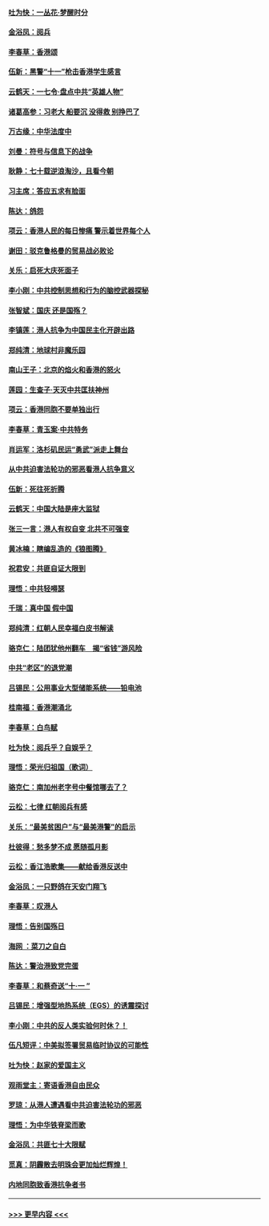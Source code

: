 #### [吐为快：一丛花‧梦醒时分](../pages/nsc993/n11567491.md?t=10041622) 
#### [金浴凤：阅兵](../pages/nsc993/n11567454.md?t=10041622) 
#### [李春草：香港颂](../pages/nsc993/n11567444.md?t=10041622) 
#### [伍新：黑警“十一”枪击香港学生感言](../pages/nsc993/n11567426.md?t=10041622) 
#### [云鹤天：一七令‧盘点中共“英雄人物”](../pages/nsc993/n11567091.md?t=10041622) 
#### [诸葛高参：习老大 船要沉 没得救 别挣巴了](../pages/nsc993/n11566976.md?t=10041622) 
#### [万古缘：中华法度中](../pages/nsc993/n11566726.md?t=10041622) 
#### [刘曼：符号与信息下的战争](../pages/nsc993/n11564655.md?t=10041622) 
#### [耿静：七十载逆浪淘沙，且看今朝](../pages/nsc993/n11564520.md?t=10041622) 
#### [习主席：答应五求有脸面](../pages/nsc993/n11563953.md?t=10041622) 
#### [陈达：鸽怨](../pages/nsc993/n11561879.md?t=10041622) 
#### [项云：香港人民的每日惨痛  警示着世界每个人](../pages/nsc993/n11559273.md?t=10041622) 
#### [谢田：驳克鲁格曼的贸易战必败论](../pages/nsc993/n11555840.md?t=10041622) 
#### [关乐：启死大庆死面子](../pages/nsc993/n11556823.md?t=10041622) 
#### [李小刚：中共控制思想和行为的脑控武器探秘](../pages/nsc993/n11556776.md?t=10041622) 
#### [张智斌：国庆  还是国殇？](../pages/nsc993/n11556617.md?t=10041622) 
#### [李镇莲：港人抗争为中国民主化开辟出路](../pages/nsc993/n11556570.md?t=10041622) 
#### [郑纯清：地球村非魔乐园](../pages/nsc993/n11555415.md?t=10041622) 
#### [南山王子：北京的焰火和香港的怒火](../pages/nsc993/n11555318.md?t=10041622) 
#### [莲园：生查子·天灭中共匡扶神州](../pages/nsc993/n11555302.md?t=10041622) 
#### [项云：香港同胞不要单独出行](../pages/nsc993/n11555276.md?t=10041622) 
#### [李春草：青玉案‧中共特务](../pages/nsc993/n11552356.md?t=10041622) 
#### [肖运军：洛杉矶民运“勇武”派走上舞台](../pages/nsc993/n11551595.md?t=10041622) 
#### [从中共迫害法轮功的邪恶看港人抗争意义](../pages/nsc993/n11540858.md?t=10041622) 
#### [伍新：死往死折腾](../pages/nsc993/n11550174.md?t=10041622) 
#### [云鹤天：中国大陆是座大监狱](../pages/nsc993/n11550155.md?t=10041622) 
#### [张三一言：港人有权自变 北共不可强变](../pages/nsc993/n11550132.md?t=10041622) 
#### [黄冰楠：瞎编乱造的《狼图腾》](../pages/nsc993/n11550082.md?t=10041622) 
#### [祝君安：共匪自证大限到](../pages/nsc993/n11550041.md?t=10041622) 
#### [理悟：中共轻嘚瑟](../pages/nsc993/n11547978.md?t=10041622) 
#### [千瑞：真中国 假中国](../pages/nsc993/n11547865.md?t=10041622) 
#### [郑纯清：红朝人民幸福白皮书解读](../pages/nsc993/n11547499.md?t=10041622) 
#### [骆克仁：陆团犹他州翻车　揭“省钱”游风险](../pages/nsc993/n11546977.md?t=10041622) 
#### [中共“老区”的退党潮](../pages/nsc993/n11545995.md?t=10041622) 
#### [吕锡民：公用事业大型储能系统——铅电池](../pages/nsc993/n11545701.md?t=10041622) 
#### [桂南福：香港潮涌北](../pages/nsc993/n11545682.md?t=10041622) 
#### [李春草：白鸟赋](../pages/nsc993/n11545663.md?t=10041622) 
#### [吐为快：阅兵乎？自娱乎？](../pages/nsc993/n11545625.md?t=10041622) 
#### [理悟：荣光归祖国（歌词）](../pages/nsc993/n11545616.md?t=10041622) 
#### [骆克仁：南加州老字号中餐馆哪去了？](../pages/nsc993/n11545120.md?t=10041622) 
#### [云松：七律 红朝阅兵有感](../pages/nsc993/n11542394.md?t=10041622) 
#### [关乐：“最美贫困户”与“最美港警”的启示](../pages/nsc993/n11542252.md?t=10041622) 
#### [杜彼得：愁多梦不成 愿随孤月影](../pages/nsc993/n11540296.md?t=10041622) 
#### [云松：香江浩歌集——献给香港反送中](../pages/nsc993/n11540149.md?t=10041622) 
#### [金浴凤：一只野鸽在天安门翔飞](../pages/nsc993/n11540280.md?t=10041622) 
#### [李春草：叹港人](../pages/nsc993/n11540119.md?t=10041622) 
#### [理悟：告别国殇日](../pages/nsc993/n11539610.md?t=10041622) 
#### [海网 ：菜刀之自白](../pages/nsc993/n11539597.md?t=10041622) 
#### [陈达：警治港致党完蛋](../pages/nsc993/n11538127.md?t=10041622) 
#### [李春草：和蔡奇送“十·一 ”](../pages/nsc993/n11537810.md?t=10041622) 
#### [吕锡民：增强型地热系统（EGS）的诱震探讨](../pages/nsc993/n11537765.md?t=10041622) 
#### [李小刚：中共的反人类实验何时休？！](../pages/nsc993/n11537669.md?t=10041622) 
#### [伍凡短评：中美拟签署贸易临时协议的可能性](../pages/nsc993/n11536773.md?t=10041622) 
#### [吐为快：赵家的爱国主义](../pages/nsc993/n11536750.md?t=10041622) 
#### [观雨堂主：寄语香港自由民众](../pages/nsc993/n11536735.md?t=10041622) 
#### [罗琼：从港人遭遇看中共迫害法轮功的邪恶](../pages/nsc993/n11507862.md?t=10041622) 
#### [理悟：为中华铁脊梁而歌](../pages/nsc993/n11534458.md?t=10041622) 
#### [金浴凤：共匪七十大限赋](../pages/nsc993/n11534434.md?t=10041622) 
#### [觅真：阴霾散去明珠会更加灿烂辉煌！](../pages/nsc993/n11531858.md?t=10041622) 
#### [内地同胞致香港抗争者书](../pages/nsc993/n11531645.md?t=10041622) 

----
#### [ >>> 更早内容 <<< ](../indexes/nsc993-earlier.md)

